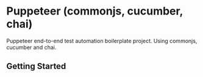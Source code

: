# Puppeteer (commonjs, cucumber, chai)
Puppeteer end-to-end test automation boilerplate project. Using commonjs, cucumber and chai.

## Getting Started

